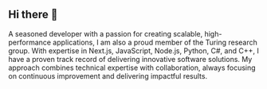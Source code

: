 ## Hi there 👋

A seasoned developer with a passion for creating scalable, high-performance applications, I am also a proud member of the Turing research group. With expertise in Next.js, JavaScript, Node.js, Python, C#, and C++, I have a proven track record of delivering innovative software solutions. My approach combines technical expertise with collaboration, always focusing on continuous improvement and delivering impactful results.
